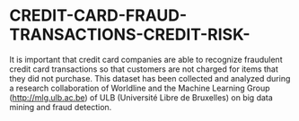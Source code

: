 # CREDIT-CARD-FRAUD-TRANSACTIONS-CREDIT-RISK-
It is important that credit card companies are able to recognize fraudulent credit card transactions so that customers are not charged for items that they did not purchase. This dataset has been collected and analyzed during a research collaboration of Worldline and the Machine Learning Group (http://mlg.ulb.ac.be) of ULB (Université Libre de Bruxelles) on big data mining and fraud detection.
